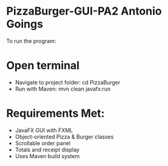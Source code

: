 # PizzaBurger-GUI-PA2 Antonio Goings
To run the program:
# Open terminal
- Navigate to project folder: cd PizzaBurger
- Run with Maven: mvn clean javafx:run
# Requirements Met:
- JavaFX GUI with FXML
- Object-oriented Pizza & Burger classes
- Scrollable order panel
- Totals and receipt display
- Uses Maven build system
